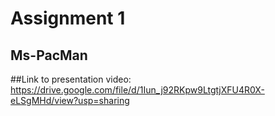 # Assignment 1
## Ms-PacMan
##Link to presentation video: https://drive.google.com/file/d/1Iun_j92RKpw9LtgtjXFU4R0X-eLSgMHd/view?usp=sharing
